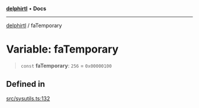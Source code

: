 [**delphirtl**](../README.md) • **Docs**

***

[delphirtl](../globals.md) / faTemporary

# Variable: faTemporary

> `const` **faTemporary**: `256` = `0x00000100`

## Defined in

[src/sysutils.ts:132](https://github.com/chuacw/delphirtl/blob/b2d86277a5251f0037cf01044224c3e29dc4c6be/src/sysutils.ts#L132)
